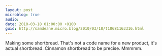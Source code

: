 ```yaml
---
layout: post
microblog: true
audio: 
date: 2010-03-18 01:00:00 +0100
guid: http://samdeane.micro.blog/2010/03/18/t10681163316.html
---
```

Making some shortbread. That's not a code name for a new product, it's actual shortbread. Cinnamon shortbread to be precise. Mmmmm.
